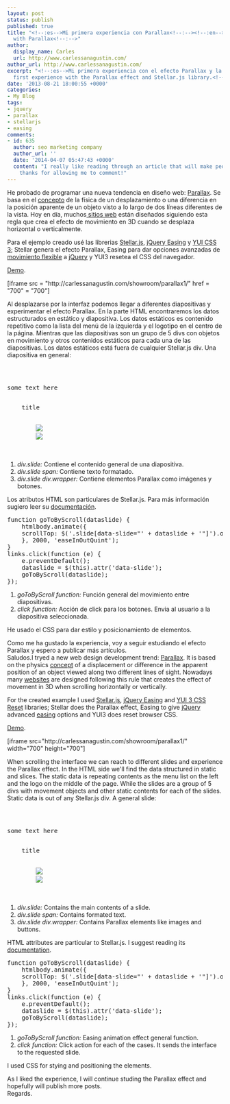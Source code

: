 ```yaml
---
layout: post
status: publish
published: true
title: "<!--:es-->Mi primera experiencia con Parallax<!--:--><!--:en-->My first experience
  with Parallax<!--:-->"
author:
  display_name: Carles
  url: http://www.carlessanagustin.com/
author_url: http://www.carlessanagustin.com/
excerpt: "<!--:es-->Mi primera experiencia con el efecto Parallax y la libreria Stellar.js<!--:--><!--:en-->My
  first experience with the Parallax effect and Stellar.js library.<!--:-->"
date: '2013-08-21 18:00:55 +0000'
categories:
- My Blog
tags:
- jquery
- parallax
- stellarjs
- easing
comments:
- id: 635
  author: seo marketing company
  author_url: ''
  date: '2014-04-07 05:47:43 +0000'
  content: "I really like reading through an article that will make people think.\r\nAlso,
    thanks for allowing me to comment!"
---
```

<p><!--:es-->He probado de programar una nueva tendencia en dise&ntilde;o web: <a href="http://en.wikipedia.org/wiki/Parallax_scrolling" target="_blank">Parallax</a>. Se basa en el <a href="http://en.wikipedia.org/wiki/Parallax" target="_blank">concepto</a> de la f&iacute;sica de un desplazamiento o una diferencia en la posici&oacute;n aparente de un objeto visto a lo largo de dos l&iacute;neas diferentes de la vista. Hoy en d&iacute;a, muchos<a href="http://www.awwwards.com/websites/parallax/" target="_blank"> sitios web</a> est&aacute;n dise&ntilde;ados siguiendo esta regla que crea el efecto de movimiento en 3D cuando se desplaza horizontal o verticalmente.</p>
<p>Para el ejemplo creado us&eacute; las librerias&nbsp;<a href="http://markdalgleish.com/projects/stellar.js/" target="_blank">Stellar.js</a>, <a title="jQuery Easing Plugin" href="http://gsgd.co.uk/sandbox/jquery/easing/" target="_blank">jQuery Easing</a> y <a href="http://yuilibrary.com/yui/docs/cssreset/" target="_blank">YUI CSS 3</a>; Stellar genera el efecto Parallax, Easing para dar opciones avanzadas de <a title="easings" href="http://easings.net/" target="_blank">movimiento flexible</a> a <a title="jQuery" href="http://jquery.com/" target="_blank">jQuery</a>&nbsp;y YUI3 resetea el CSS del navegador.</p>
<p><a title="carlessanagustin.com parallax1" href="http://carlessanagustin.com/showroom/parallax1/" target="_blank">Demo</a>.</p>
<p>[iframe src = "http://carlessanagustin.com/showroom/parallax1/" href = "700" = "700"]</p>
<p>Al desplazarse por la interfaz podemos llegar a diferentes diapositivas y experimentar el efecto Parallax. En la parte HTML encontraremos los datos estructurados en est&aacute;tico y diapositiva. Los datos est&aacute;ticos es contenido repetitivo como la lista del men&uacute; de la izquierda y el logotipo en el centro de la p&aacute;gina. Mientras que las diapositivas son un grupo de 5 divs con objetos en movimiento y otros contenidos est&aacute;ticos para cada una de las diapositivas. Los datos est&aacute;ticos est&aacute; fuera de cualquier Stellar.js div. Una diapositiva en general:</p>
<pre name="code" class="html">
<div class="slide" id="slide0" data-slide="YYY" data-stellar-background-ratio="XXX">
	<span class="parallaxbg"><p>some text here</p></span>
	<span class="slideno">title</span>
	<div class="wrapper">
		<img src="#" data-stellar-ratio="XXX" data-stellar-vertical-offset="XXX" data-stellar-horizontal-offset="XXX">
		<img src="#" data-stellar-ratio="XXX" data-stellar-vertical-offset="XXX" data-stellar-horizontal-offset="XXX">
		<a class="button" data-slide="YYY+1" title="Next"></a>
</div>
</pre>
<ol>
<li><i>div.slide:</i> Contiene el contenido general de una diapositiva.</li>
<li><i>div.slide span:</i> Contiene texto formatado.</li>
<li><i>div.slide div.wrapper:</i> Contiene elementos Parallax como im&aacute;genes y botones.</li>
</ol>
<p>Los atributos HTML son particulares de Stellar.js. Para m&aacute;s informaci&oacute;n sugiero leer su <a href="http://markdalgleish.com/projects/stellar.js/docs/" title="Stellar.js Documentation" target="_blank">documentaci&oacute;n</a>.</p>
<pre name="code" class="js">
function goToByScroll(dataslide) {
	htmlbody.animate({
	scrollTop: $('.slide[data-slide="' + dataslide + '"]').offset().top
	}, 2000, 'easeInOutQuint');
}
links.click(function (e) {
	e.preventDefault();
	dataslide = $(this).attr('data-slide');
	goToByScroll(dataslide);
});
</pre>
<ol>
<li><i>goToByScroll function:</i> Funci&oacute;n general del movimiento entre diapositivas.</li>
<li><i>click function:</i> Acci&oacute;n de click para los botones. Envia al usuario a la diapositiva seleccionada.</li>
</ol>
<p>He usado el CSS para dar estilo y posicionamiento de elementos.</p>
<p>Como me ha gustado la experiencia, voy a seguir estudiando el efecto Parallax y espero a publicar m&aacute;s art&iacute;culos.<br />
Saludos.<!--:--><!--:en-->I tryed a new web design development trend: <a title="Parallax scrolling" href="http://en.wikipedia.org/wiki/Parallax_scrolling" target="_blank">Parallax</a>. It is based on the physics <a title="Parallax" href="http://en.wikipedia.org/wiki/Parallax" target="_blank">concept</a> of&nbsp;a displacement or difference in the&nbsp;apparent position&nbsp;of an object viewed along two different lines of sight. Nowadays many <a title="Best Parallax websites" href="http://www.awwwards.com/websites/parallax/" target="_blank">websites</a> are designed following this rule that creates the effect of movement in 3D when scrolling horizontally or vertically.</p>
<p>For the created example I used <a title="Stellar.js" href="http://markdalgleish.com/projects/stellar.js/" target="_blank">Stellar.js</a>,&nbsp;<a title="jQuery Easing Plugin" href="http://gsgd.co.uk/sandbox/jquery/easing/" target="_blank">jQuery Easing</a>&nbsp;and&nbsp;<a title="YUI 3 CSS Reset" href="http://yuilibrary.com/yui/docs/cssreset/" target="_blank">YUI 3 CSS Reset</a> libraries; Stellar does the Parallax effect, Easing to give <a title="jQuery" href="http://jquery.com/" target="_blank">jQuery</a> advanced <a title="easings" href="http://easings.net/" target="_blank">easing</a> options&nbsp;and YUI3 does reset browser CSS.</p>
<p><a title="carlessanagustin.com parallax1" href="http://carlessanagustin.com/showroom/parallax1/" target="_blank">Demo</a>.</p>
<p>[iframe src="http://carlessanagustin.com/showroom/parallax1/" width="700" height="700"]</p>
<p>When scrolling the interface we can reach to different slides and experience the Parallax effect. In the HTML side we'll find the data structured in static and slices. The static data is repeating contents as the menu list on the left and the logo on the middle of the page. While the slides are a group of 5 divs with movement objects and other static contents for each of the slides. Static data is out of any Stellar.js div. A general slide:</p>
<pre name="code" class="html">
<div class="slide" id="slide0" data-slide="YYY" data-stellar-background-ratio="XXX">
	<span class="parallaxbg"><p>some text here</p></span>
	<span class="slideno">title</span>
	<div class="wrapper">
		<img src="#" data-stellar-ratio="XXX" data-stellar-vertical-offset="XXX" data-stellar-horizontal-offset="XXX">
		<img src="#" data-stellar-ratio="XXX" data-stellar-vertical-offset="XXX" data-stellar-horizontal-offset="XXX">
		<a class="button" data-slide="YYY+1" title="Next"></a>
</div>
</pre>
<ol>
<li><i>div.slide:</i> Contains the main contents of a slide.</li>
<li><i>div.slide span:</i> Contains formated text.</li>
<li><i>div.slide div.wrapper:</i> Contains Parallax elements like images and buttons.</li>
</ol>
<p>HTML attributes are particular to Stellar.js. I suggest reading its <a href="http://markdalgleish.com/projects/stellar.js/docs/" title="Stellar.js Documentation" target="_blank">documentation</a>.</p>
<pre name="code" class="js">
function goToByScroll(dataslide) {
	htmlbody.animate({
	scrollTop: $('.slide[data-slide="' + dataslide + '"]').offset().top
	}, 2000, 'easeInOutQuint');
}
links.click(function (e) {
	e.preventDefault();
	dataslide = $(this).attr('data-slide');
	goToByScroll(dataslide);
});
</pre>
<ol>
<li><i>goToByScroll function:</i> Easing animation effect general function.</li>
<li><i>click function:</i> Click action for each of the cases. It sends the interface to the requested slide.</li>
</ol>
<p>I used CSS for stying and positioning the elements.</p>
<p>As I liked the experience, I will continue studing the Parallax effect and hopefully will publish more posts.<br />
Regards.<!--:--></p>
